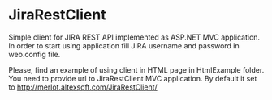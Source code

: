 JiraRestClient
==============

Simple client for JIRA REST API implemented as ASP.NET MVC application. In order to start using application fill JIRA username and password in web.config file.

Please, find an example of using client in HTML page in HtmlExample folder. You need to provide url to JiraRestClient MVC application. By default it set to http://merlot.altexsoft.com/JiraRestClient/


